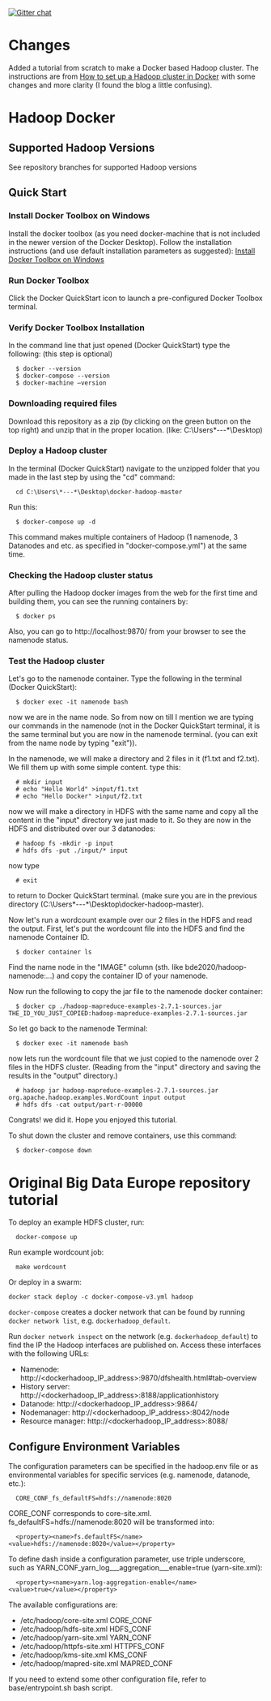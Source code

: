 [![Gitter chat](https://badges.gitter.im/gitterHQ/gitter.png)](https://gitter.im/big-data-europe/Lobby)

# Changes

Added a tutorial from scratch to make a Docker based Hadoop cluster. The instructions are from [How to set up a Hadoop cluster in Docker](https://clubhouse.io/developer-how-to/how-to-set-up-a-hadoop-cluster-in-docker/) with some changes and more clarity (I found the blog a little confusing).

# Hadoop Docker

## Supported Hadoop Versions
See repository branches for supported Hadoop versions

## Quick Start

### Install Docker Toolbox on Windows

Install the docker toolbox (as you need docker-machine that is not included in the newer version of the Docker Desktop).
Follow the installation instructions (and use default installation parameters as suggested): [Install Docker Toolbox on Windows](https://docs.docker.com/toolbox/toolbox_install_windows/)

### Run Docker Toolbox

Click the Docker QuickStart icon to launch a pre-configured Docker Toolbox terminal.

### Verify Docker Toolbox Installation
In the command line that just opened (Docker QuickStart) type the following: (this step is optional)

```
  $ docker --version
  $ docker-compose --version
  $ docker-machine –version
```

### Downloading required files

Download this repository as a zip (by clicking on the green button on the top right) and unzip that in the proper location. (like: C:\Users\*---*\Desktop)

### Deploy a Hadoop cluster

In the terminal (Docker QuickStart) navigate to the unzipped folder that you made in the last step by using the "cd" command:
```
  cd C:\Users\*---*\Desktop\docker-hadoop-master
```

Run this:
```
  $ docker-compose up -d
```
This command makes multiple containers of Hadoop (1 namenode, 3 Datanodes and etc. as specified in "docker-compose.yml") at the same time.

### Checking the Hadoop cluster status

After pulling the Hadoop docker images from the web for the first time and building them, you can see the running containers by:
```
  $ docker ps
```

Also, you can go to http://localhost:9870/ from your browser to see the namenode status.

### Test the Hadoop cluster

Let's go to the namenode container. Type the following in the terminal (Docker QuickStart):
```
  $ docker exec -it namenode bash
```
now we are in the name node. So from now on till I mention we are typing our commands in the namenode (not in the Docker QuickStart terminal, it is the same terminal but you are now in the namenode terminal. (you can exit from the name node by typing "exit")).

In the namenode, we will make a directory and 2 files in it (f1.txt and f2.txt). We fill them up with some simple content. type this:

```
  # mkdir input
  # echo "Hello World" >input/f1.txt
  # echo "Hello Docker" >input/f2.txt
```

now we will make a directory in HDFS with the same name and copy all the content in the "input" directory we just made to it. So they are now in the HDFS and distributed over our 3 datanodes:
```
  # hadoop fs -mkdir -p input
  # hdfs dfs -put ./input/* input
```

now type
```
  # exit
```
to return to Docker QuickStart terminal. (make sure you are in the previous directory (C:\Users\*---*\Desktop\docker-hadoop-master).

Now let's run a wordcount example over our 2 files in the HDFS and read the output. First, let's put the wordcount file into the HDFS and find the namenode Container ID.
```
  $ docker container ls
```
Find the name node in the "IMAGE" column (sth. like bde2020/hadoop-namenode:...) and copy the container ID of your namenode.

Now run the following to copy the jar file to the namenode docker container:
```
  $ docker cp ./hadoop-mapreduce-examples-2.7.1-sources.jar THE_ID_YOU_JUST_COPIED:hadoop-mapreduce-examples-2.7.1-sources.jar
```

So let go back to the namenode Terminal:
```
  $ docker exec -it namenode bash
```

now lets run the wordcount file that we just copied to the namenode over 2 files in the HDFS cluster. (Reading from the "input" directory and saving the results in the "output" directory.)
```
  # hadoop jar hadoop-mapreduce-examples-2.7.1-sources.jar org.apache.hadoop.examples.WordCount input output
  # hdfs dfs -cat output/part-r-00000
```
Congrats! we did it. Hope you enjoyed this tutorial.

To shut down the cluster and remove containers, use this command:
```
  $ docker-compose down
```


# Original Big Data Europe repository tutorial
To deploy an example HDFS cluster, run:
```
  docker-compose up
```

Run example wordcount job:
```
  make wordcount
```

Or deploy in a swarm:
```
docker stack deploy -c docker-compose-v3.yml hadoop
```

`docker-compose` creates a docker network that can be found by running `docker network list`, e.g. `dockerhadoop_default`.

Run `docker network inspect` on the network (e.g. `dockerhadoop_default`) to find the IP the Hadoop interfaces are published on. Access these interfaces with the following URLs:

* Namenode: http://<dockerhadoop_IP_address>:9870/dfshealth.html#tab-overview
* History server: http://<dockerhadoop_IP_address>:8188/applicationhistory
* Datanode: http://<dockerhadoop_IP_address>:9864/
* Nodemanager: http://<dockerhadoop_IP_address>:8042/node
* Resource manager: http://<dockerhadoop_IP_address>:8088/

## Configure Environment Variables

The configuration parameters can be specified in the hadoop.env file or as environmental variables for specific services (e.g. namenode, datanode, etc.):
```
  CORE_CONF_fs_defaultFS=hdfs://namenode:8020
```

CORE_CONF corresponds to core-site.xml. fs_defaultFS=hdfs://namenode:8020 will be transformed into:
```
  <property><name>fs.defaultFS</name><value>hdfs://namenode:8020</value></property>
```
To define dash inside a configuration parameter, use triple underscore, such as YARN_CONF_yarn_log___aggregation___enable=true (yarn-site.xml):
```
  <property><name>yarn.log-aggregation-enable</name><value>true</value></property>
```

The available configurations are:
* /etc/hadoop/core-site.xml CORE_CONF
* /etc/hadoop/hdfs-site.xml HDFS_CONF
* /etc/hadoop/yarn-site.xml YARN_CONF
* /etc/hadoop/httpfs-site.xml HTTPFS_CONF
* /etc/hadoop/kms-site.xml KMS_CONF
* /etc/hadoop/mapred-site.xml  MAPRED_CONF

If you need to extend some other configuration file, refer to base/entrypoint.sh bash script.
